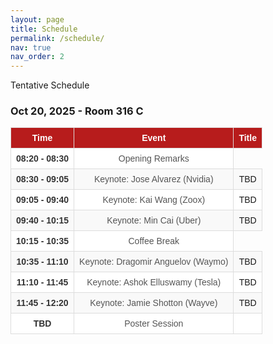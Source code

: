 ```yaml
---
layout: page
title: Schedule
permalink: /schedule/
nav: true
nav_order: 2
---
```

<style>
  table {
    width: 100%;
    border-collapse: collapse;
    font-family: Arial, sans-serif;
    font-size: 14px;
  }

  thead {
    background-color: #b71c1c;
    color: white;
    text-align: center;
  }

  th, td {
    border: 1px solid #ddd;
    padding: 8px;
    text-align: center;
  }

  tbody tr:nth-child(even) {
    background-color: #f9f9f9;
  }

  tbody tr:nth-child(odd) {
    background-color: #fff;
  }

  tbody tr:hover {
    background-color: #f1f1f1;
  }

  .time {
    font-weight: bold;
    color: #333;
  }

  .event {
    color: #555;
  }

  .highlight-red {
    background-color: #fce8e6;
  }
</style>
Tentative Schedule
### Oct 20, 2025 - Room 316 C

<table>
  <thead>
    <tr>
      <th>Time</th>
      <th>Event</th>
      <th>Title</th>
    </tr>
  </thead>
  <tbody>
    <tr>
      <td class="time">08:20 - 08:30</td>
      <td class="event">Opening Remarks</td>
    </tr>
    <tr >
      <td class="time">08:30 - 09:05</td>
      <td class="event">Keynote: Jose Alvarez (Nvidia)</td>
      <td class="title">TBD</td>
    </tr>
    <tr >
      <td class="time">09:05 - 09:40</td>
      <td class="event">Keynote: Kai Wang (Zoox)</td>
      <td class="title">TBD</td>
    </tr>
    <tr >
      <td class="time">09:40 - 10:15</td>
      <td class="event">Keynote: Min Cai (Uber)</td>
      <td class="title">TBD</td>
    </tr>
    <tr >
      <td class="time">10:15 - 10:35</td>
      <td class="event">Coffee Break</td>
    </tr>
    <tr >
      <td class="time">10:35 - 11:10</td>
      <td class="event">Keynote: Dragomir Anguelov (Waymo)</td>
      <td class="title">TBD</td>
    </tr>
    <tr >
      <td class="time">11:10 - 11:45</td>
      <td class="event">Keynote: Ashok Elluswamy (Tesla)</td>
      <td class="title">TBD</td>
    </tr>
    <tr >
      <td class="time">11:45 - 12:20</td>
      <td class="event">Keynote: Jamie Shotton (Wayve)</td>
      <td class="title">TBD</td>
    </tr>
    <tr>
      <td class="time">TBD</td>
      <td class="event">Poster Session</td>
      <td class="title"></td>
    </tr>
  </tbody>
</table>

<br>

<!-- #### Poster Session Details:
- **Location:** TBD  
- **Poster Boards:** #110 – #122  
- **Time:** 12:20 PM – 02:00 PM   -->
